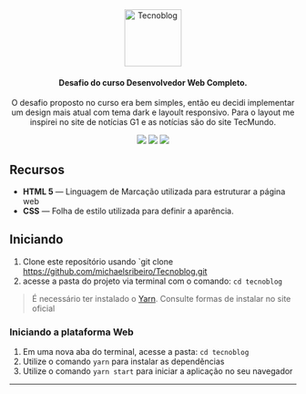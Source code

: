 <div align="center">
  <img src="images/logo1.png" height="100px" alt="Tecnoblog"/>
</div>

<div align="center">

  #### Desafio do curso Desenvolvedor Web Completo.
  O desafio proposto no curso era bem simples, então eu decidi implementar um design mais atual com tema dark e layoult responsivo. 
  Para o layout me inspirei no site de notícias G1 e as notícias são do site TecMundo.

  ![](https://img.shields.io/badge/autor-Michael%20Ribeiro-brightgreen)
  ![](https://img.shields.io/badge/Front--End-HTML5-brightgreen)
  ![](https://img.shields.io/badge/Front--End-CSS-brightgreen)
</div> 

## Recursos

- **HTML 5** — Linguagem de Marcação utilizada para estruturar a página web
- **CSS** — Folha de estilo utilizada para definir a aparência.

## Iniciando

1. Clone este  reposítório usando `git clone https://github.com/michaelsribeiro/Tecnoblog.git
2. acesse a pasta do projeto via terminal com o comando: `cd tecnoblog`<br />

>É necessário ter instalado o [Yarn](https://yarnpkg.com/). Consulte formas de instalar no site oficial

### Iniciando a plataforma Web

1. Em uma nova aba do terminal, acesse a pasta: `cd tecnoblog`
2. Utilize o comando  `yarn` para instalar as dependẽncias<br />
3. Utilize o comando `yarn start` para iniciar a aplicação no seu navegador

***

